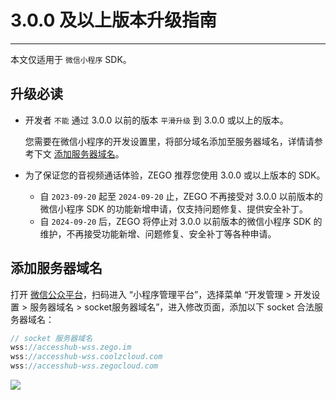 # 3.0.0 及以上版本升级指南

- - -

<Warning title="注意">


本文仅适用于 `微信小程序` SDK。

</Warning>




## 升级必读

- 开发者 `不能` 通过 3.0.0 以前的版本 `平滑升级` 到 3.0.0 或以上的版本。

    您需要在微信小程序的开发设置里，将部分域名添加至服务器域名，详情请参考下文 [添加服务器域名](https://doc-zh.zego.im/article/18287#2)。

- 为了保证您的音视频通话体验，ZEGO 推荐您使用 3.0.0 或以上版本的 SDK。

    - 自 `2023-09-20` 起至 `2024-09-20` 止，ZEGO 不再接受对 3.0.0 以前版本的微信小程序 SDK 的功能新增申请，仅支持问题修复、提供安全补丁。
    - 自 `2024-09-20` 后，ZEGO 将停止对 3.0.0 以前版本的微信小程序 SDK 的维护，不再接受功能新增、问题修复、安全补丁等各种申请。


## 添加服务器域名

打开 [微信公众平台](https://mp.weixin.qq.com/?token=&lang=zh_CN)，扫码进入 “小程序管理平台”，选择菜单 “开发管理 > 开发设置 > 服务器域名 > socket服务器域名”，进入修改页面，添加以下 socket 合法服务器域名：

```js
// socket 服务器域名
wss://accesshub-wss.zego.im
wss://accesshub-wss.coolzcloud.com
wss://accesshub-wss.zegocloud.com
```
<Frame width="512" height="auto" caption=""><img src="https://doc-media.zego.im/sdk-doc/Pics/Express/wx_program/socket.jpeg" /></Frame>

<Content />

